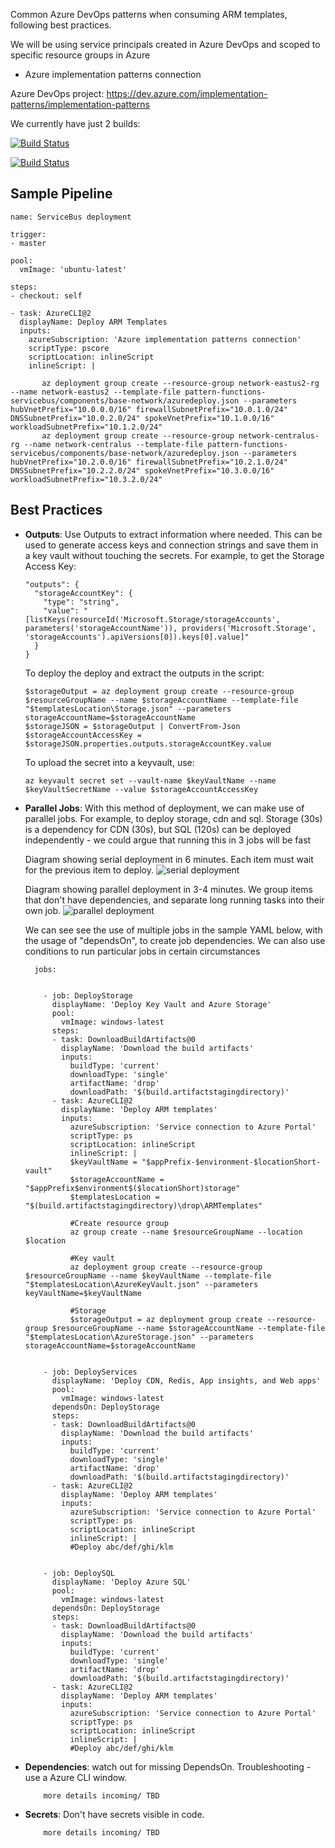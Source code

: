 Common Azure DevOps patterns when consuming ARM templates, following best practices.

We will be using service principals created in Azure DevOps and scoped to specific resource groups in Azure
- Azure implementation patterns connection

Azure DevOps project: https://dev.azure.com/implementation-patterns/implementation-patterns

We currently have just 2 builds:

[![Build Status](https://dev.azure.com/implementation-patterns/implementation-patterns/_apis/build/status/microsoft.implementation-patterns?branchName=main)](https://dev.azure.com/implementation-patterns/implementation-patterns/_build/latest?definitionId=2&branchName=main)

[![Build Status](https://dev.azure.com/implementation-patterns/implementation-patterns/_apis/build/status/Servicebus%20deployment?branchName=main)](https://dev.azure.com/implementation-patterns/implementation-patterns/_build/latest?definitionId=3&branchName=main)

## Sample Pipeline

    name: ServiceBus deployment

    trigger: 
    - master
    
    pool:
      vmImage: 'ubuntu-latest'
    
    steps:
    - checkout: self  
    
    - task: AzureCLI@2
      displayName: Deploy ARM Templates
      inputs:
        azureSubscription: 'Azure implementation patterns connection'
        scriptType: pscore
        scriptLocation: inlineScript
        inlineScript: | 
       
           az deployment group create --resource-group network-eastus2-rg --name network-eastus2 --template-file pattern-functions-servicebus/components/base-network/azuredeploy.json --parameters hubVnetPrefix="10.0.0.0/16" firewallSubnetPrefix="10.0.1.0/24" DNSSubnetPrefix="10.0.2.0/24" spokeVnetPrefix="10.1.0.0/16" workloadSubnetPrefix="10.1.2.0/24"
           az deployment group create --resource-group network-centralus-rg --name network-centralus --template-file pattern-functions-servicebus/components/base-network/azuredeploy.json --parameters hubVnetPrefix="10.2.0.0/16" firewallSubnetPrefix="10.2.1.0/24" DNSSubnetPrefix="10.2.2.0/24" spokeVnetPrefix="10.3.0.0/16" workloadSubnetPrefix="10.3.2.0/24"


## Best Practices
- **Outputs**: Use Outputs to extract information where needed. This can be used to generate access keys and connection strings and save them in a key vault without touching the secrets. For example, to get the Storage Access Key:

      "outputs": {
        "storageAccountKey": {
          "type": "string",
          "value": "[listKeys(resourceId('Microsoft.Storage/storageAccounts', parameters('storageAccountName')), providers('Microsoft.Storage', 'storageAccounts').apiVersions[0]).keys[0].value]"
        }
      }

  To deploy the deploy and extract the outputs in the script:

      $storageOutput = az deployment group create --resource-group $resourceGroupName --name $storageAccountName --template-file "$templatesLocation\Storage.json" --parameters storageAccountName=$storageAccountName
      $storageJSON = $storageOutput | ConvertFrom-Json
      $storageAccountAccessKey = $storageJSON.properties.outputs.storageAccountKey.value

  To upload the secret into a keyvault, use:

      az keyvault secret set --vault-name $keyVaultName --name $keyVaultSecretName --value $storageAccountAccessKey 

    
- **Parallel Jobs**: With this method of deployment, we can make use of parallel jobs. For example, to deploy storage, cdn and sql. Storage (30s) is a dependency for CDN (30s), but SQL (120s) can be deployed independently - we could argue that running this in 3 jobs will be fast

    Diagram showing serial deployment in 6 minutes. Each item must wait for the previous item to deploy.
    ![serial deployment](https://github.com/microsoft/implementation-patterns/blob/main/azure-pipelines/serialJobPipelines.png)
    
    Diagram showing parallel deployment in 3-4 minutes. We group items that don't have dependencies, and separate long running tasks into their own job.
    ![parallel deployment](https://github.com/microsoft/implementation-patterns/blob/main/azure-pipelines/parallelJobPipelines.png)
    
    We can see see the use of multiple jobs in the sample YAML below, with the usage of "dependsOn", to create job dependencies. We can also use conditions to run particular jobs in certain circumstances
    
        jobs:


          - job: DeployStorage
            displayName: 'Deploy Key Vault and Azure Storage'
            pool:
              vmImage: windows-latest
            steps:
            - task: DownloadBuildArtifacts@0
              displayName: 'Download the build artifacts'
              inputs:
                buildType: 'current'
                downloadType: 'single'
                artifactName: 'drop'
                downloadPath: '$(build.artifactstagingdirectory)'
            - task: AzureCLI@2
              displayName: 'Deploy ARM templates'
              inputs:
                azureSubscription: 'Service connection to Azure Portal'
                scriptType: ps
                scriptLocation: inlineScript
                inlineScript: |             
                $keyVaultName = "$appPrefix-$environment-$locationShort-vault"
                $storageAccountName = "$appPrefix$environment$($locationShort)storage"
                $templatesLocation = "$(build.artifactstagingdirectory)\drop\ARMTemplates"
               
                #Create resource group
                az group create --name $resourceGroupName --location $location 
                
                #Key vault
                az deployment group create --resource-group $resourceGroupName --name $keyVaultName --template-file "$templatesLocation\AzureKeyVault.json" --parameters keyVaultName=$keyVaultName
                
                #Storage
                $storageOutput = az deployment group create --resource-group $resourceGroupName --name $storageAccountName --template-file "$templatesLocation\AzureStorage.json" --parameters storageAccountName=$storageAccountName
 

          - job: DeployServices
            displayName: 'Deploy CDN, Redis, App insights, and Web apps'
            pool:
              vmImage: windows-latest
            dependsOn: DeployStorage
            steps:
            - task: DownloadBuildArtifacts@0
              displayName: 'Download the build artifacts'
              inputs:
                buildType: 'current'
                downloadType: 'single'
                artifactName: 'drop'
                downloadPath: '$(build.artifactstagingdirectory)'
            - task: AzureCLI@2
              displayName: 'Deploy ARM templates'
              inputs:
                azureSubscription: 'Service connection to Azure Portal'
                scriptType: ps
                scriptLocation: inlineScript
                inlineScript: |             
                #Deploy abc/def/ghi/klm


          - job: DeploySQL
            displayName: 'Deploy Azure SQL'
            pool:
              vmImage: windows-latest
            dependsOn: DeployStorage
            steps:
            - task: DownloadBuildArtifacts@0
              displayName: 'Download the build artifacts'
              inputs:
                buildType: 'current'
                downloadType: 'single'
                artifactName: 'drop'
                downloadPath: '$(build.artifactstagingdirectory)'
            - task: AzureCLI@2
              displayName: 'Deploy ARM templates'
              inputs:
                azureSubscription: 'Service connection to Azure Portal'
                scriptType: ps
                scriptLocation: inlineScript
                inlineScript: |             
                #Deploy abc/def/ghi/klm
    
- **Dependencies**: watch out for missing DependsOn. Troubleshooting - use a Azure CLI window. 

          more details incoming/ TBD
- **Secrets**: Don't have secrets visible in code. 

          more details incoming/ TBD
